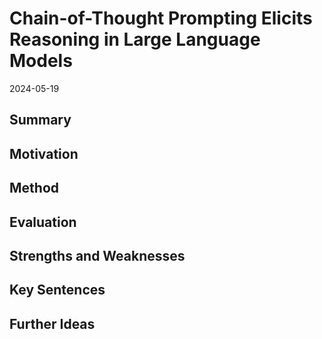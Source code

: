 # Chain-of-Thought Prompting Elicits Reasoning in Large Language Models
2024-05-19
## Summary

## Motivation

## Method

## Evaluation

## Strengths and Weaknesses

## Key Sentences

## Further Ideas